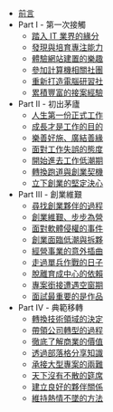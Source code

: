 * [前言](README.md)
* Part I - 第一次接觸
	* [踏入 IT 業界的緣分](01.md)
	* [發現與培育專注能力](02.md)
	* [體驗網站建置的樂趣](03.md)
	* [參加計算機相關社團](04.md)
	* [重新打造電腦研習社](05.md)
	* [累積豐富的接案經驗](06.md)
* Part II - 初出茅廬
	* [人生第一份正式工作](07.md)
	* [成長才是工作的目的](08.md)
	* [樂善好施、廣結善緣](09.md)
	* [面對工作失誤的態度](10.md)
	* [開始進去工作低潮期](11.md)
	* [轉換跑道與創業契機](12.md)
	* [立下創業的堅定決心](13.md)
* Part III - 創業維艱
	* [尋找創業夥伴的過程](14.md)
	* [創業維艱、步步為營](15.md)
	* [面對軟體侵權的事件](16.md)
	* [創業面臨低潮與拆夥](17.md)
	* [經營事業的意外插曲](18.md)
	* [走過單兵作戰的日子](19.md)
	* [脫離育成中心的依賴](20.md)
	* [專案銜接遭遇空窗期](21.md)
	* [面試最重要的是作品](22.md)
* Part IV - 典範移轉
	* [轉換技術領域的決定](23.md)
	* [帶領公司轉型的過程](24.md)
	* [徹底了解商業的價值](25.md)
	* [透過部落格分享知識](26.md)
	* [承接大型專案的兩難](27.md)
	* [天下沒有不散的筵席](28.md)
	* [建立良好的夥伴關係](29.md)
	* [維持熱情不墜的方法](30.md)

